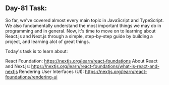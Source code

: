 ## Day-81 Task:

So far, we've covered almost every main topic in JavaScript and TypeScript. We also fundamentally understand the most important things we may do in programming and in general. Now, it's time to move on to learning about React.js and Next.js through a simple, step-by-step guide by building a project, and learning alot of great things.

Today's task is to learn about:

React Foundation: https://nextjs.org/learn/react-foundations
About React and Next.js: https://nextjs.org/learn/react-foundations/what-is-react-and-nextjs
Rendering User Interfaces (UI): https://nextjs.org/learn/react-foundations/rendering-ui